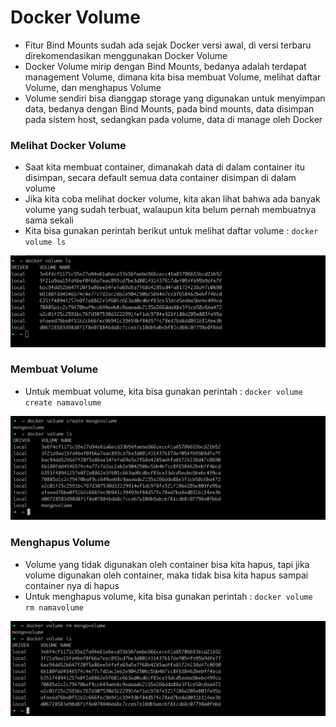 # Docker Volume

- Fitur Bind Mounts sudah ada sejak Docker versi awal, di versi terbaru direkomendasikan menggunakan Docker Volume
- Docker Volume mirip dengan Bind Mounts, bedanya adalah terdapat management Volume, dimana kita bisa membuat Volume, melihat daftar Volume, dan menghapus Volume 
- Volume sendiri bisa dianggap storage yang digunakan untuk menyimpan data, bedanya dengan Bind Mounts, pada bind mounts, data disimpan pada sistem host, sedangkan pada volume, data di manage oleh Docker 

### Melihat Docker Volume

- Saat kita membuat container, dimanakah data di dalam container itu disimpan, secara default semua data container disimpan di dalam volume
- Jika kita coba melihat docker volume, kita akan lihat bahwa ada banyak volume yang sudah terbuat, walaupun kita belum pernah membuatnya sama sekali 
- Kita bisa gunakan perintah berikut untuk melihat daftar volume : ```docker volume ls```

![img_21.png](images/img_21.png)

### Membuat Volume

- Untuk membuat volume, kita bisa gunakan perintah : ```docker volume create namavolume```

![img_22.png](images/img_22.png)

### Menghapus Volume

- Volume yang tidak digunakan oleh container bisa kita hapus, tapi jika volume digunakan oleh container, maka tidak bisa kita hapus sampai container nya di hapus
- Untuk menghapus volume, kita bisa gunakan perintah : ```docker volume rm namavolume```

![img_23.png](images/img_23.png)
